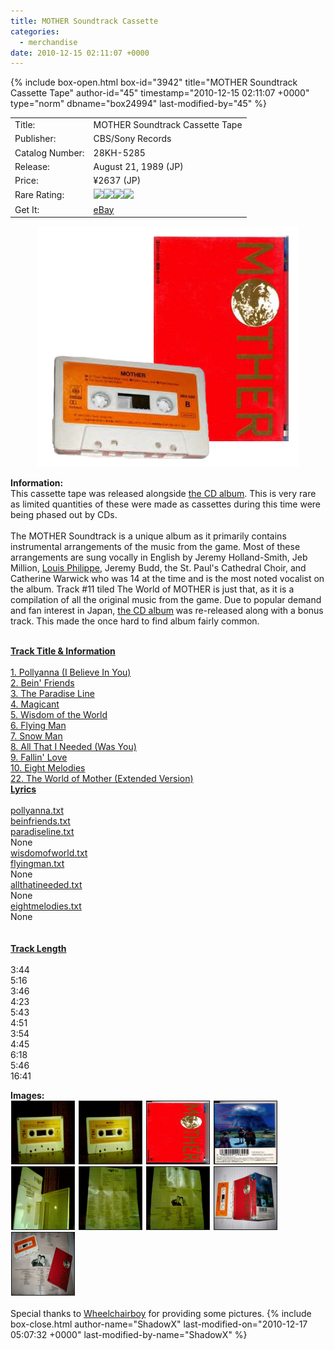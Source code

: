 ```yaml
---
title: MOTHER Soundtrack Cassette
categories:
  - merchandise
date: 2010-12-15 02:11:07 +0000
---
```

{% include box-open.html box-id="3942" title="MOTHER Soundtrack Cassette Tape" author-id="45" timestamp="2010-12-15 02:11:07 +0000" type="norm" dbname="box24994" last-modified-by="45" %}
<div class="gameinfo">
	<table>
		<tr>
			<td class="label">Title:</td>
			<td>MOTHER Soundtrack Cassette Tape</td>
		</tr>
		<tr>
			<td class="label">Publisher:</td>
			<td>CBS/Sony Records</td>
		</tr>
		<tr>
			<td class="label">Catalog Number:</td>
			<td>28KH-5285</td>
		</tr>
		<tr>
			<td class="label">Release:</td>
			<td>August 21, 1989 (JP)</td>
		</tr>
		<tr>
			<td class="label">Price:</td>
			<td>¥2637 (JP)</td>
		</tr>
		<tr>
			<td class="label">Rare Rating:</td>
			<td><img src="http://starmen.net/merchandise/images/ness_icon.gif" /><img src="http://starmen.net/merchandise/images/ness_icon.gif" /><img src="http://starmen.net/merchandise/images/ness_icon.gif" /><img src="http://starmen.net/merchandise/images/ness_icon.gif" /></td>
		</tr>
		<tr>
			<td class="label">Get It:</td>
			<td><a href="http://www.ebay.com">eBay</a><br />
		</td>
		</tr>
	</table>
</div>

<p>
	<center>
	<img src="/merchandise/images/m1cassette_title.png" border="0" title="MOTHER Soundtrack Cassette" />
	</center>
</p>

<b>Information:</b>
	<br />
	This cassette tape was released alongside <a href="http://starmen.net/merchandise/music/m1cd.php">the CD album</a>. This is very rare as limited quantities of these were made as cassettes during this time were being phased out by CDs.
	<br /><br />
	The MOTHER Soundtrack is a unique album as it primarily contains instrumental arrangements of the music from the 
	game. Most of these arrangements are sung vocally in English by Jeremy Holland-Smith, Jeb Million, 
	<a href="http://boldstate.com/2010/07/02/video-games-are-beautiful-flying-man-mother-ost/">Louis Philippe</a>, 
	Jeremy Budd, the St. Paul's Cathedral Choir, and Catherine Warwick who was 14 at the time and is the most noted 
	vocalist on the album. Track #11 tiled The World of MOTHER is just that, as it is a compilation of all the original 
	music from the game. Due to popular demand and fan interest in Japan, <a href="http://starmen.net/merchandise/music/m1cd.php">the CD album</a> was re-released along with a bonus track. 
	This made the once hard to find album fairly common.
<br /><br />

<table1 />
        <b><u>Track Title & Information</u></b><br /><br />
        <a href="trackinfo/pollyanna.txt">1. Pollyanna (I Believe In You)</a><br />
	<a href="trackinfo/beinfriends.txt">2. Bein' Friends</a><br />
	<a href="trackinfo/paradiseline.txt">3. The Paradise Line</a><br />
	<a href="trackinfo/magicant.txt">4. Magicant</a><br />
	<a href="trackinfo/wisdomoftheworld.txt">5. Wisdom of the World</a><br />
	<a href="trackinfo/flyingman.txt">6. Flying Man</a><br />
	<a href="trackinfo/snowman.txt">7. Snow Man</a><br />
	<a href="trackinfo/allthatineeded.txt">8. All That I Needed (Was You)</a><br />
	<a href="trackinfo/fallinlove.txt">9. Fallin' Love</a><br />
	<a href="trackinfo/eightmelodies.txt">10. Eight Melodies</a><br />
	<a href="trackinfo/worldofmother.txt">22. The World of Mother (Extended Version)</a><br />
<table2 />
        <u><b>Lyrics</b></u><br /><br />
        <a href="lyrics/pollyanna.txt">pollyanna.txt</a><br />
	<a href="lyrics/beinfriends.txt">beinfriends.txt</a><br />
	<a href="lyrics/paradiseline.txt">paradiseline.txt</a><br />
	None<br />
	<a href="lyrics/wisdomofworld.txt">wisdomofworld.txt</a><br />
	<a href="lyrics/flyingman.txt">flyingman.txt</a><br />
	None<br />
	<a href="lyrics/allthatineeded.txt">allthatineeded.txt</a><br />
	None<br />
	<a href="lyrics/eightmelodies.txt">eightmelodies.txt</a><br />
	None<br />
	<br /><br />
<table2 />
	<u><b>Track Length</b></u><br /><br />
	3:44<br />
	5:16<br />
	3:46<br />
	4:23<br />
	5:43<br />
	4:51<br />
	3:54<br />
	4:45<br />
	6:18<br />
	5:46<br />
	16:41<br />
<table3 />

<b>Images:</b>
	<br />
<a href="/merchandise/images/m1ct_tapea.jpg" ><img src="/merchandise/images/m1ct_tapea.jpg" title="MOTHER Soundtrack Cassette Tape (Side A)" border="1" width="100" height="100" hspace="1" /></a>
<a href="/merchandise/images/m1ct_tapeb.jpg" ><img src="/merchandise/images/m1ct_tapeb.jpg" title="MOTHER Soundtrack Cassette Tape (Side B)" border="1" width="100" height="100" hspace="1" /></a>
<a href="/merchandise/images/m1cassette_front.jpg" ><img src="/merchandise/images/m1cassette_front.jpg" title="MOTHER Soundtrack Cassette Tape (Front)" border="1" width="100" height="100" hspace="1" /></a>
<a href="/merchandise/images/m1cassette_back.jpg" ><img src="/merchandise/images/m1cassette_back.jpg" title="MOTHER Soundtrack Cassette Tape (Back)" border="1" width="100" height="100" hspace="1" /></a>
<a href="/merchandise/images/m1ct_inserts.jpg" ><img src="/merchandise/images/m1ct_inserts.jpg" title="MOTHER Soundtrack Cassette Tape Box (Inside)" border="1" width="100" height="100" hspace="1" /></a>
<a href="/merchandise/images/m1ct_insertf.jpg" ><img src="/merchandise/images/m1ct_insertf.jpg" title="Insert (Front)" border="1" width="100" height="100" hspace="1" /></a>
<a href="/merchandise/images/m1ct_insertb.jpg" ><img src="/merchandise/images/m1ct_insertb.jpg" title="Insert (Back)" border="1" width="100" height="100" hspace="1" /></a>
<a href="/merchandise/images/m1ct_tapebox.jpg" ><img src="/merchandise/images/m1ct_tapebox.jpg" title="MOTHER Soundtrack Cassette Tape & Box" border="1" width="100" height="100" hspace="1" /></a>
<a href="/merchandise/images/m1ct_all.jpg" ><img src="/merchandise/images/m1ct_all.jpg" title="MOTHER Soundtrack Cassette Tape Complete" border="1" width="100" height="100" hspace="1" /></a>
	<br /><br />
	Special thanks to <a href="mailto:wheelchairboy11@hotmail.com">Wheelchairboy</a> 
	for providing some pictures.
{% include box-close.html author-name="ShadowX" last-modified-on="2010-12-17 05:07:32 +0000" last-modified-by-name="ShadowX" %}
